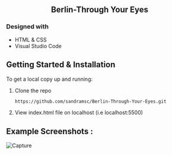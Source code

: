 <!-- PROJECT TITLE -->

 <h2 2 align="center">
    Berlin-Through Your Eyes
    <br />
    </h2>

### Designed with

- HTML & CSS
- Visual Studio Code

<!-- GETTING STARTED -->

## Getting Started & Installation

To get a local copy up and running:

1. Clone the repo
   ```sh
   https://github.com/sandramsc/Berlin-Through-Your-Eyes.git
   ```
2. View index.html file on localhost (i.e localhost:5500)

<!-- USAGE EXAMPLES -->

## Example Screenshots :


![Capture](https://user-images.githubusercontent.com/19821445/152446473-b21234ce-d27c-4004-b3e9-018604be8692.JPG)
